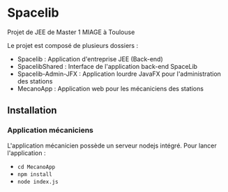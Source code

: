 # Spacelib
Projet de JEE de Master 1 MIAGE à Toulouse

Le projet est composé de plusieurs dossiers :

 - Spacelib : Application d'entreprise JEE (Back-end)
 - SpacelibShared : Interface de l'application back-end SpaceLib
 - Spacelib-Admin-JFX : Application lourdre JavaFX pour l'administration des stations
 - MecanoApp : Application web pour les mécaniciens des stations
 
## Installation

### Application mécaniciens

L'application mécanicien possède un serveur nodejs intégré. Pour lancer l'application :
 - `cd MecanoApp`
 - `npm install`
 - `node index.js`
